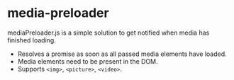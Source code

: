 media-preloader
===============

mediaPreloader.js is a simple solution to get notified when media has finished loading.
-	Resolves a promise as soon as all passed media elements have loaded.
-	Media elements need to be present in the DOM.
-	Supports `<img>`, `<picture>`, `<video>`.